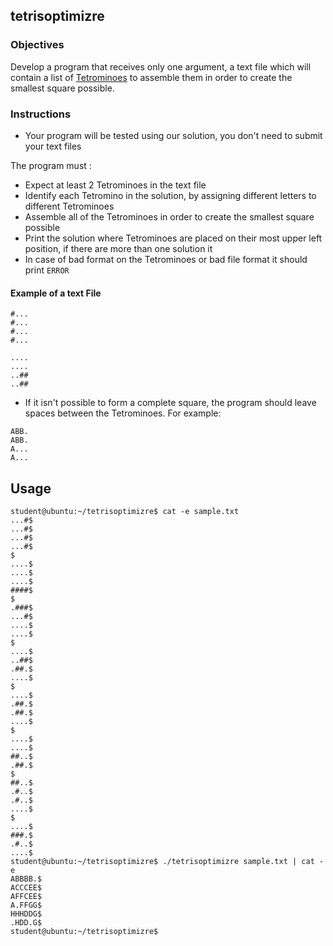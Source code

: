 ## tetrisoptimizre

### Objectives

Develop a program that receives only one argument, a text file which will contain a list of [Tetrominoes](https://en.wikipedia.org/wiki/Tetromino) to assemble them in order to create the smallest square possible.

### Instructions

- Your program will be tested using our solution, you don't need to submit your text files

The program must :

- Expect at least 2 Tetrominoes in the text file
- Identify each Tetromino in the solution, by assigning different letters to different Tetrominoes
- Assemble all of the Tetrominoes in order to create the smallest square possible
- Print the solution where Tetrominoes are placed on their most upper left position, if there are more than one solution it
- In case of bad format on the Tetrominoes or bad file format it should print `ERROR`

#### Example of a text File

```console
#...
#...
#...
#...

....
....
..##
..##
```

- If it isn't possible to form a complete square, the program should leave spaces between the Tetrominoes. For example:

```console
ABB.
ABB.
A...
A...
```

## Usage

```
student@ubuntu:~/tetrisoptimizre$ cat -e sample.txt
...#$
...#$
...#$
...#$
$
....$
....$
....$
####$
$
.###$
...#$
....$
....$
$
....$
..##$
.##.$
....$
$
....$
.##.$
.##.$
....$
$
....$
....$
##..$
.##.$
$
##..$
.#..$
.#..$
....$
$
....$
###.$
.#..$
....$
student@ubuntu:~/tetrisoptimizre$ ./tetrisoptimizre sample.txt | cat -e
ABBBB.$
ACCCEE$
AFFCEE$
A.FFGG$
HHHDDG$
.HDD.G$
student@ubuntu:~/tetrisoptimizre$
```
